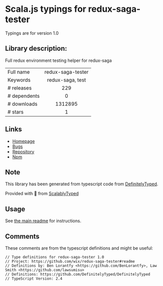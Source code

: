 
# Scala.js typings for redux-saga-tester

Typings are for version 1.0

## Library description:
Full redux environment testing helper for redux-saga

|                    |                 |
| ------------------ | :-------------: |
| Full name          | redux-saga-tester |
| Keywords           | redux-saga, test |
| # releases         | 229 |
| # dependents       | 0 |
| # downloads        | 1312895 |
| # stars            | 1 |

## Links
- [Homepage](https://github.com/wix/redux-saga-tester#readme)
- [Bugs](https://github.com/wix/redux-saga-tester/issues)
- [Repository](https://github.com/wix/redux-saga-tester)
- [Npm](https://www.npmjs.com/package/redux-saga-tester)
    


## Note
This library has been generated from typescript code from [DefinitelyTyped](https://definitelytyped.org).

Provided with :purple_heart: from [ScalablyTyped](https://github.com/oyvindberg/ScalablyTyped)

## Usage
See [the main readme](../../readme.md) for instructions.

## Comments

These comments are from the typescript definitions and might be useful:
```
// Type definitions for redux-saga-tester 1.0
// Project: https://github.com/wix/redux-saga-tester#readme
// Definitions by: Ben Lorantfy <https://github.com/BenLorantfy>, Law Smith <https://github.com/lawsumisu>
// Definitions: https://github.com/DefinitelyTyped/DefinitelyTyped
// TypeScript Version: 2.4

```

